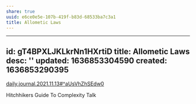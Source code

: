 ```yaml
---
share: true
uuid: e6ce0e5e-107b-419f-b83d-68533ba7c3a1
title: Allometic Laws
---
```

---
id: gT4BPXLJKLkrNn1HXrtiD
title: Allometic Laws
desc: ''
updated: 1636853304590
created: 1636853290395
---

[daily.journal.2021.11.13#^aUsVhZhSEdw0](/undefined)

Hitchhikers Guide To Complexity Talk